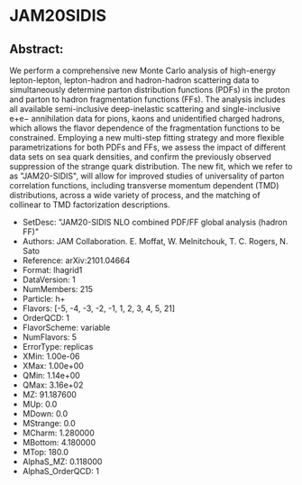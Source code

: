 # JAM20SIDIS

## Abstract:

We perform a comprehensive new Monte Carlo analysis of high-energy lepton-lepton, lepton-hadron and hadron-hadron scattering data to simultaneously determine parton distribution functions (PDFs) in the proton and parton to hadron fragmentation functions (FFs). The analysis includes all available semi-inclusive deep-inelastic scattering and single-inclusive e+e− annihilation data for pions, kaons and unidentified charged hadrons, which allows the flavor dependence of the fragmentation functions to be constrained. Employing a new multi-step fitting strategy and more flexible parametrizations for both PDFs and FFs, we assess the impact of different data sets on sea quark densities, and confirm the previously observed suppression of the strange quark distribution. The new fit, which we refer to as "JAM20-SIDIS", will allow for improved studies of universality of parton correlation functions, including transverse momentum dependent (TMD) distributions, across a wide variety of process, and the matching of collinear to TMD factorization descriptions. 


- SetDesc:         "JAM20-SIDIS NLO combined PDF/FF global analysis (hadron FF)"
- Authors:         JAM Collaboration. E. Moffat, W. Melnitchouk, T. C. Rogers, N. Sato
- Reference:       arXiv:2101.04664
- Format:          lhagrid1
- DataVersion:     1
- NumMembers:      215
- Particle:        h+
- Flavors:         [-5, -4, -3, -2, -1, 1, 2, 3, 4, 5, 21]
- OrderQCD:        1
- FlavorScheme:    variable
- NumFlavors:      5
- ErrorType:       replicas
- XMin:            1.00e-06
- XMax:            1.00e+00
- QMin:            1.14e+00
- QMax:            3.16e+02
- MZ:              91.187600
- MUp:             0.0
- MDown:           0.0
- MStrange:        0.0
- MCharm:          1.280000
- MBottom:         4.180000
- MTop:            180.0
- AlphaS_MZ:       0.118000
- AlphaS_OrderQCD: 1





